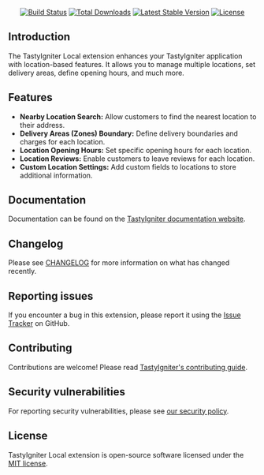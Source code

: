 <p align="center">
    <a href="https://github.com/tastyigniter/ti-ext-local/actions"><img src="https://github.com/tastyigniter/ti-ext-local/actions/workflows/pipeline.yml/badge.svg" alt="Build Status"></a>
    <a href="https://packagist.org/packages/tastyigniter/ti-ext-local"><img src="https://img.shields.io/packagist/dt/tastyigniter/ti-ext-local" alt="Total Downloads"></a>
    <a href="https://packagist.org/packages/tastyigniter/ti-ext-local"><img src="https://img.shields.io/packagist/v/tastyigniter/ti-ext-local" alt="Latest Stable Version"></a>
    <a href="https://packagist.org/packages/tastyigniter/ti-ext-local"><img src="https://img.shields.io/packagist/l/tastyigniter/ti-ext-local" alt="License"></a>
</p>

## Introduction

The TastyIgniter Local extension enhances your TastyIgniter application with location-based features. It allows you to manage multiple locations, set delivery areas, define opening hours, and much more.

## Features

- **Nearby Location Search:** Allow customers to find the nearest location to their address.
- **Delivery Areas (Zones) Boundary:** Define delivery boundaries and charges for each location.
- **Location Opening Hours:** Set specific opening hours for each location.
- **Location Reviews:** Enable customers to leave reviews for each location.
- **Custom Location Settings:** Add custom fields to locations to store additional information.

## Documentation

Documentation can be found on the [TastyIgniter documentation website](https://tastyigniter.com/docs/extensions/local).

## Changelog

Please see [CHANGELOG](https://github.com/tastyigniter/ti-ext-local/blob/master/CHANGELOG.md) for more information on what has changed recently.

## Reporting issues

If you encounter a bug in this extension, please report it using the [Issue Tracker](https://github.com/tastyigniter/ti-ext-local/issues) on GitHub.

## Contributing

Contributions are welcome! Please read [TastyIgniter's contributing guide](https://tastyigniter.com/docs/contribution-guide).

## Security vulnerabilities

For reporting security vulnerabilities, please see [our security policy](https://github.com/tastyigniter/ti-ext-local/security/policy).

## License

TastyIgniter Local extension is open-source software licensed under the [MIT license](https://github.com/tastyigniter/ti-ext-local/blob/master/LICENSE.md).
